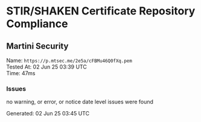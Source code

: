 # STIR/SHAKEN Certificate Repository Compliance

## Martini Security

Name: `https://p.mtsec.me/2e5a/cFBMu46Q0fXq.pem`\
Tested At: 02 Jun 25 03:39 UTC\
Time: 47ms

### Issues

no warning, or error, or notice date level issues were found

Generated: 02 Jun 25 03:45 UTC